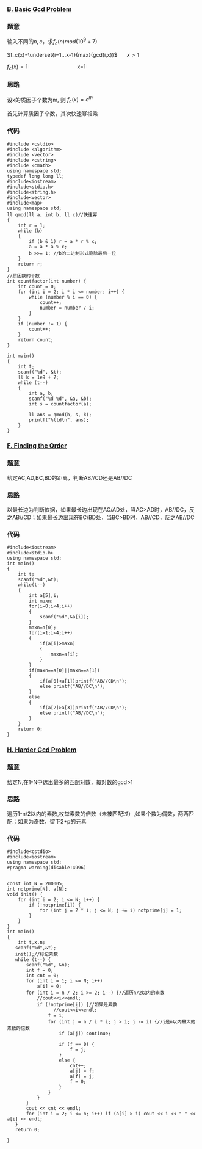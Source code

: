### [B. Basic Gcd Problem](https://ac.nowcoder.com/acm/contest/5669/B)


### **题意**  

输入不同的$n,c$，求$f_c(n)mod(10^9+7)$

$f_c(x)=\underset{i=1...x-1}{max}(gcd(i,x))$&ensp;&ensp;&ensp; $x>1$

$f_c(x)=1$&ensp;&ensp;&ensp; &ensp;&ensp;&ensp;&ensp;&ensp;&ensp;&ensp;&ensp;&ensp;&ensp;&ensp;&ensp;&ensp;&ensp;&ensp;x=1
### **思路**  

设x的质因子个数为m, 则
$f_c(x)=c^m$

首先计算质因子个数，其次快速幂相乘

### **代码** 
```
#include <cstdio>
#include <algorithm>
#include <vector>
#include <cstring>
#include <cmath>
using namespace std;
typedef long long ll;
#include<iostream>
#include<stdio.h>
#include<string.h>
#include<vector>
#include<map>
using namespace std;
ll qmod(ll a, int b, ll c)//快速幂
{
    int r = 1;
    while (b)
    {
        if (b & 1) r = a * r % c;
        a = a * a % c;
        b >>= 1; //b的二进制形式删除最后一位
    }
    return r;
}
//质因数的个数
int countfactor(int number) {
    int count = 0;
    for (int i = 2; i * i <= number; i++) {
        while (number % i == 0) {
            count++;
            number = number / i;
        }
    }
    if (number != 1) {
        count++;
    }
    return count;
}
 
int main()
{
    int t;
    scanf("%d", &t);
    ll k = 1e9 + 7;
    while (t--)
    {
        int a, b;
        scanf("%d %d", &a, &b);
        int s = countfactor(a);
         
        ll ans = qmod(b, s, k);
        printf("%lld\n", ans);
    }
}
``` 

### [F.  Finding the Order ](https://ac.nowcoder.com/acm/contest/5669/F)


### **题意**  

给定AC,AD,BC,BD的距离，判断AB//CD还是AB//DC

### **思路**  

以最长边为判断依据，如果最长边出现在AC/AD处，当AC>AD时，AB//DC，反之AB//CD；如果最长边出现在BC/BD处，当BC>BD时，AB//CD，反之AB//DC

### **代码** 
```
#include<iostream>
#include<stdio.h>
using namespace std;
int main()
{
    int t;
    scanf("%d",&t);
    while(t--)
    {
        int a[5],i;
        int maxn;
        for(i=0;i<4;i++)
        {
            scanf("%d",&a[i]);
        }
        maxn=a[0];
        for(i=1;i<4;i++)
        {
            if(a[i]>maxn)
            {
                maxn=a[i];
            }
        }
        if(maxn==a[0]||maxn==a[1])
        {
            if(a[0]<a[1])printf("AB//CD\n");
            else printf("AB//DC\n");
        }
        else
        {
            if(a[2]>a[3])printf("AB//CD\n");
            else printf("AB//DC\n");
        }
    }
    return 0;
}
```

### [H.  Harder Gcd Problem ](https://ac.nowcoder.com/acm/contest/5669/H)


### **题意**  

给定N,在1-N中选出最多的匹配对数，每对数的gcd>1

### **思路**  

遍历1-n/2以内的素数,枚举素数的倍数（未被匹配过）,如果个数为偶数，两两匹配；如果为奇数，留下2*p的元素

### **代码**
```
#include<cstdio>
#include<iostream>
using namespace std;
#pragma warning(disable:4996)


const int N = 200005;
int notprime[N], a[N];
void init() {
    for (int i = 2; i <= N; i++) {
        if (!notprime[i]) {
            for (int j = 2 * i; j <= N; j += i) notprime[j] = 1;
        }
    }
}
int main()
{
    int t,x,n;
   scanf("%d",&t);
   init();//标记素数
   while (t--) {
       scanf("%d", &n);
       int f = 0;
       int cnt = 0;
       for (int i = 1; i <= N; i++)
           a[i] = 0;
       for (int i = n / 2; i >= 2; i--) {//遍历n/2以内的素数
           //cout<<i<<endl;
           if (!notprime[i]) {//如果是素数
                 //cout<<i<<endl;
               f = i;
               for (int j = n / i * i; j > i; j -= i) {//j是n以内最大的素数的倍数
                   if (a[j]) continue;
                    
                   if (f == 0) {
                       f = j;
                   }
                   else {
                       cnt++;
                       a[j] = f;
                       a[f] = j;
                       f = 0;
                   }
               }
           }
       }
       cout << cnt << endl;
       for (int i = 2; i <= n; i++) if (a[i] > i) cout << i << " " << a[i] << endl;
   }
   return 0;
  
}
```